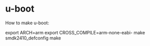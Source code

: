 # u-boot

How to make u-boot:

export ARCH=arm
export CROSS_COMPILE=arm-none-eabi-
make smdk2410_defconfig
make

